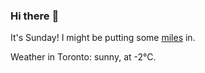 ### Hi there :wave:

It's Sunday! I might be putting some [miles](https://www.strava.com/athletes/889963) in.

Weather in Toronto: sunny, at -2°C.
